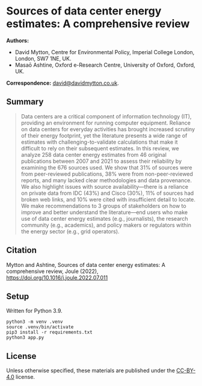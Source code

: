 # Sources of data center energy estimates: A comprehensive review

**Authors:**

* David Mytton, Centre for Environmental Policy, Imperial College London,
  London, SW7 1NE, UK.
* Masaō Ashtine, Oxford e-Research Centre, University of Oxford, Oxford, UK.

**Correspondence:** <david@davidmytton.co.uk>.

## Summary

> Data centers are a critical component of information technology (IT),
> providing an environment for running computer equipment. Reliance on data
> centers for everyday activities has brought increased scrutiny of their energy
> footprint, yet the literature presents a wide range of estimates with
> challenging-to-validate calculations that make it difficult to rely on their
> subsequent estimates. In this review, we analyze 258 data center energy
> estimates from 46 original publications between 2007 and 2021 to assess their
> reliability by examining the 676 sources used. We show that 31% of sources
> were from peer-reviewed publications, 38% were from non-peer-reviewed reports,
> and many lacked clear methodologies and data provenance. We also highlight
> issues with source availability—there is a reliance on private data from IDC
> (43%) and Cisco (30%), 11% of sources had broken web links, and 10% were cited
> with insufficient detail to locate. We make recommendations to 3 groups of
> stakeholders on how to improve and better understand the literature—end users
> who make use of data center energy estimates (e.g., journalists), the research
> community (e.g., academics), and policy makers or regulators within the energy
> sector (e.g., grid operators).

## Citation

Mytton and Ashtine, Sources of data center energy estimates: A comprehensive
review, Joule (2022), <https://doi.org/10.1016/j.joule.2022.07.011>

## Setup

Written for Python 3.9.

```shell
python3 -m venv .venv
source .venv/bin/activate
pip3 install -r requirements.txt
python3 app.py
```

## License

Unless otherwise specified, these materials are published under the
[CC-BY-4.0](https://creativecommons.org/licenses/by/4.0/) license.
